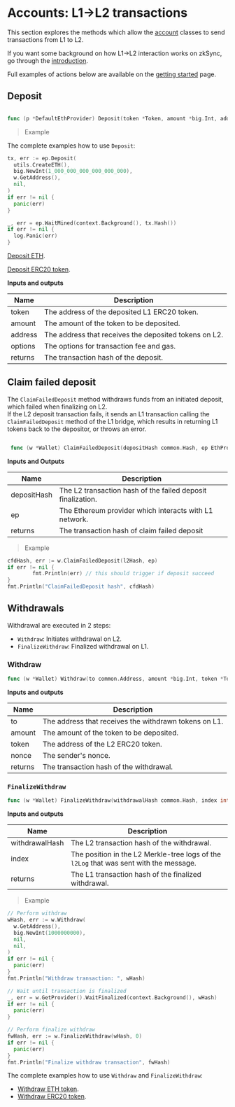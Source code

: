 # Accounts: L1->L2 transactions

This section explores the methods which allow the [account](./accounts.md) classes to send transactions from L1 to L2.

If you want some background on how L1->L2 interaction works on zkSync, go through the [introduction](../../reference/concepts/l1-l2-interop.md).

Full examples of actions below are available on the [getting started](./getting-started.md) page.

## Deposit

```go

func (p *DefaultEthProvider) Deposit(token *Token, amount *big.Int, address common.Address, options *GasOptions) (*types.Transaction, error)

```

> Example

The complete examples how to use `Deposit`:

```go
tx, err := ep.Deposit(
  utils.CreateETH(),
  big.NewInt(1_000_000_000_000_000_000),
  w.GetAddress(),
  nil,
)
if err != nil {
  panic(err)
}

_, err = ep.WaitMined(context.Background(), tx.Hash())
if err != nil {
  log.Panic(err)
}
```

[Deposit ETH](getting-started.md#deposit-eth).

[Deposit ERC20 token](getting-started.md#deposit-tokens).

**Inputs and outputs**

| Name    | Description                                           |
| ------- | ----------------------------------------------------- |
| token   | The address of the deposited L1 ERC20 token.          |
| amount  | The amount of the token to be deposited.              |
| address | The address that receives the deposited tokens on L2. |
| options | The options for transaction fee and gas.              |
| returns | The transaction hash of the deposit.                  |

## Claim failed deposit

The `ClaimFailedDeposit` method withdraws funds from an initiated deposit, which failed when finalizing on L2.  
If the L2 deposit transaction fails, it sends an L1 transaction calling the `ClaimFailedDeposit` method of the
L1 bridge, which results in returning L1 tokens back to the depositor, or throws an error.

```go

 func (w *Wallet) ClaimFailedDeposit(depositHash common.Hash, ep EthProvider) (common.Hash, error)

```

**Inputs and Outputs**

| Name        | Description                                                 |
| ----------- | ----------------------------------------------------------- |
| depositHash | The L2 transaction hash of the failed deposit finalization. |
| ep          | The Ethereum provider which interacts with L1 network.      |
| returns     | The transaction hash of claim failed deposit                |

> Example

```go
cfdHash, err := w.ClaimFailedDeposit(l2Hash, ep)
if err != nil {
		fmt.Println(err) // this should trigger if deposit succeed
}
fmt.Println("ClaimFailedDeposit hash", cfdHash)
```

## Withdrawals

Withdrawal are executed in 2 steps:

- `Withdraw`: Initiates withdrawal on L2.
- `FinalizeWithdraw`: Finalized withdrawal on L1.

### Withdraw

```go
func (w *Wallet) Withdraw(to common.Address, amount *big.Int, token *Token, nonce *big.Int) (common.Hash, error)
```

**Inputs and outputs**

| Name    | Description                                           |
| ------- | ----------------------------------------------------- |
| to      | The address that receives the withdrawn tokens on L1. |
| amount  | The amount of the token to be deposited.              |
| token   | The address of the L2 ERC20 token.                    |
| nonce   | The sender's nonce.                                   |
| returns | The transaction hash of the withdrawal.               |

### `FinalizeWithdraw`

```go
func (w *Wallet) FinalizeWithdraw(withdrawalHash common.Hash, index int) (common.Hash, error)
```

**Inputs and outputs**

| Name           | Description                                                                            |
| -------------- | -------------------------------------------------------------------------------------- |
| withdrawalHash | The L2 transaction hash of the withdrawal.                                             |
| index          | The position in the L2 Merkle-tree logs of the `l2Log` that was sent with the message. |
| returns        | The L1 transaction hash of the finalized withdrawal.                                   |

> Example

```go
// Perform withdraw
wHash, err := w.Withdraw(
  w.GetAddress(),
  big.NewInt(1000000000),
  nil,
  nil,
)
if err != nil {
  panic(err)
}
fmt.Println("Withdraw transaction: ", wHash)

// Wait until transaction is finalized
_, err = w.GetProvider().WaitFinalized(context.Background(), wHash)
if err != nil {
  panic(err)
}

// Perform finalize withdraw
fwHash, err := w.FinalizeWithdraw(wHash, 0)
if err != nil {
  panic(err)
}
fmt.Println("Finalize withdraw transaction", fwHash)
```

The complete examples how to use `Withdraw` and `FinalizeWithdraw`:

- [Withdraw ETH token](getting-started.md#withdraw-eth).
- [Withdraw ERC20 token](getting-started.md#withdraw-tokens).
